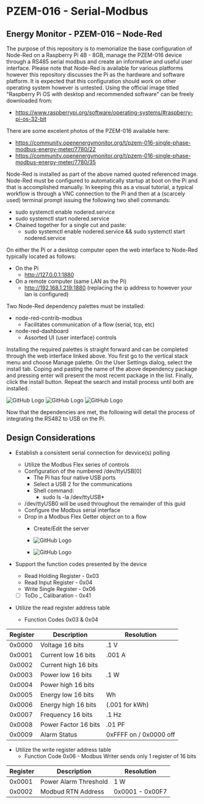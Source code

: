 # PZEM-016 - Serial-Modbus
## Energy Monitor - PZEM-016 – Node-Red
The purpose of this repository is to memorialize the base configuration of Node-Red on a Raspberry Pi 4B - 8GB, manage the PZEM-016 device through a RS485 serial modbus and create an informative and useful user interface. Please note that Node-Red is available for various platforms however this repository discusses the Pi as the hardware and software platform. It is expected that this configuration should work on other operating system however is untested. Using the official image titled "Raspberry Pi OS with desktop and recommended software" can be freely downloaded from:

- https://www.raspberrypi.org/software/operating-systems/#raspberry-pi-os-32-bit

There are some excelent photos of the PZEM-016 available here:
- https://community.openenergymonitor.org/t/pzem-016-single-phase-modbus-energy-meter/7780/22
- https://community.openenergymonitor.org/t/pzem-016-single-phase-modbus-energy-meter/7780/35

Node-Red is installed as part of the above named quoted referenced image. Node-Red must be configured to automatically startup at boot on the Pi and that is accomplished manually. In keeping this as a visual tutorial, a typical workflow is through a VNC connection to the Pi and then at a (scarcely used) terminal prompt issuing the following two shell commands:
  - sudo systemctl enable nodered.service
  - sudo systemctl start nodered.service
  - Chained together for a single cut and paste: 
    - sudo systemctl enable nodered.service && sudo systemctl start nodered.service

On either the Pi or a desktop computer open the web interface to Node-Red typically located as follows:
  - On the Pi
    - http://127.0.0.1:1880
  - On a remote computer (same LAN as the Pi)
    - http://192.168.1.219:1880 (replacing the ip address to however your lan is configured)

Two Node-Red dependency palettes must be installed:
  - node-red-contrib-modbus
    - Facilitates communication of a flow (serial, tcp, etc)
  - node-red-dashboard
    - Assorted UI (user interface) controls

Installing the required palettes is straight forward and can be completed through the web interface linked above. You first go to the vertical stack menu and choose Manage palette. On the User Settings dialog, select the install tab. Coping and pasting the name of the above dependency package and pressing enter will present the most recent package in the list. Finally, click the install button. Repeat the search and install process until both are installed.

![GitHub Logo](/images/Nodered-Manage-Palette.png)
![GitHub Logo](/images/Nodered-Search-Palette1.png)
![GitHub Logo](/images/Nodered-Search-Palette2.png)

Now that the dependencies are met, the following will detail the process of integrating the RS482 to USB on the Pi.


## Design Considerations

- Establish a consistent serial connection for devvice(s) polling
  - Utilize the Modbus Flex series of controls
  - Configuration of the numbered /dev/ttyUSB[0] 
    - The Pi has four native USB ports
    - Select a USB 2 for the communications
    - Shell command:
      - sudo ls -la /dev/ttyUSB*
  - /dev/ttyUSB0 will be used throughout the remainder of this guid
  - Configure the Modbus serial interface
  - Drop in a Modbus Flex Getter object on to a flow
    - Create/Edit the server
    - ![GitHub Logo](/images/Modbus-Flex-Getter.png) 

    - ![GitHub Logo](/images/Modbus-Client-Config.png)

- Support the function codes presented by the device
  - Read Holding Register - 0x03
  - Read Input Register - 0x04
  - Write Single Register - 0x06
  - [ ] ToDo _ Calibaration - 0x41

- Utilize the read register address table 
  - Function Codes 0x03 & 0x04

Register |      Description       |  Resolution
---------|------------------------|---------------------
0x0000   | Voltage 16 bits        | .1 V
0x0001   | Current low  16 bits   | .001 A
0x0002   | Current high 16 bits   |
0x0003   | Power low    16 bits   | .1 W
0x0004   | Power high   16 bits   |
0x0005   | Energy low   16 bits   | Wh
0x0006   | Energy high  16 bits   | (.001 for kWh)
0x0007   | Frequency    16 bits   | .1 Hz
0x0008   | Power Factor 16 bits   | .01 PF
0x0009   | Alarm Status           | 0xFFFF on / 0x0000 off

- Utilize the write register address table
  - Function Code 0x06 - Modbus Writer sends only 1 register of 16 bits

Register |      Description       |  Resolution
---------|------------------------|---------------------
0x0001   | Power Alarm Threshold  | 1 W 
0x0002   | Modbud RTN Address     | 0x0001 - 0x00F7
